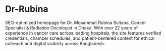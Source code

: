 # Dr-Rubina
SEO-optimized homepage for Dr. Mosammat Rubina Sultana, Cancer Specialist &amp; Radiation Oncologist in Dhaka. With over 22 years of experience in cancer care across leading hospitals, the site features verified credentials, chamber schedules, and patient-centered content for ethical outreach and digital visibility across Bangladesh.
